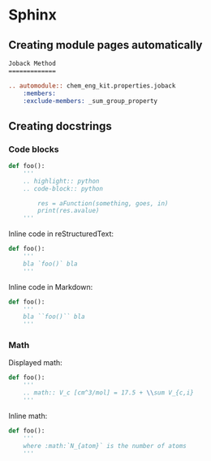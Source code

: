 # Sphinx

## Creating module pages automatically

```rst
Joback Method
=============

.. automodule:: chem_eng_kit.properties.joback
    :members:
    :exclude-members: _sum_group_property
```

## Creating docstrings

### Code blocks

```python
def foo():
    '''
    .. highlight:: python
    .. code-block:: python

        res = aFunction(something, goes, in)
        print(res.avalue)
    '''
```

Inline code in reStructuredText:

```python
def foo():
    '''
    bla `foo()` bla
    '''
```

Inline code in Markdown:

```python
def foo():
    '''
    bla ``foo()`` bla
    '''
```

### Math 

Displayed math:

```python
def foo():
    '''
    .. math:: V_c [cm^3/mol] = 17.5 + \\sum V_{c,i}
    '''
```

Inline math:

```python
def foo():
    '''
    where :math:`N_{atom}` is the number of atoms
    '''
```
